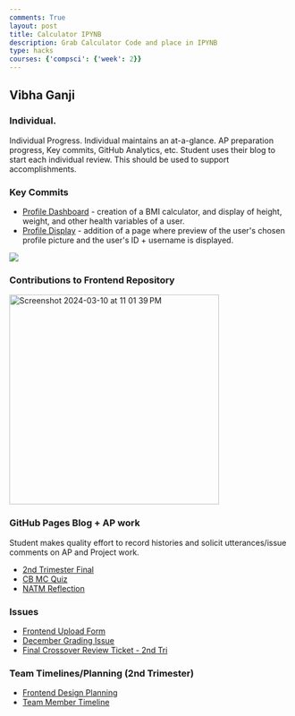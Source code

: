 ```yaml
---
comments: True
layout: post
title: Calculator IPYNB
description: Grab Calculator Code and place in IPYNB
type: hacks
courses: {'compsci': {'week': 2}}
---
```


## **Vibha Ganji**

### Individual.
Individual Progress.  Individual maintains an at-a-glance.  AP preparation progress, Key commits, GitHub Analytics, etc.  Student uses their blog to start each individual review.  This should be used to support accomplishments.

### Key Commits

- [Profile Dashboard](https://github.com/jplip/frontTri2/commit/fead80fcabadb04c68e7d6fff30205a4e41f9ce4) - creation of a BMI calculator, and display of height, weight, and other health variables of a user. 
- [Profile Display](https://github.com/jplip/frontTri2/commit/bd9ac7b1004c15fb35c2344100080ec05f90b465) - addition of a page where preview of the user's chosen profile picture and the user's ID + username is displayed.

<img src = "https://imgpile.com/images/K5NUiC.png">

### Contributions to Frontend Repository
<img width="375" alt="Screenshot 2024-03-10 at 11 01 39 PM" src="https://github.com/vibha-yganji/student-vibha/assets/122766589/c65fe180-40a3-4e2b-b3e7-9e205d518522">


### GitHub Pages Blog + AP work
 Student makes quality effort to record histories and solicit utterances/issue comments on AP and Project work.
 
 - [2nd Trimester Final](https://github.com/vibha-yganji/student-vibha/issues/3)
 - [CB MC Quiz](https://vibha-yganji.github.io/student-vibha/2023/12/17/cb_reflection_IPYNB_2_.html)
 - [NATM Reflection](https://vibha-yganji.github.io/student-vibha/2024/02/15/natm-reflection_IPYNB_2_.html)

### Issues

- [Frontend Upload Form](https://github.com/jplip/frontTri2/issues/15#issue-2077446413)
- [December Grading Issue](https://github.com/jplip/frontTri2/issues/10#issuecomment-1850856753)
- [Final Crossover Review Ticket - 2nd Tri](https://github.com/jplip/frontTri2/issues/6#issue-2036297890)

### Team Timelines/Planning (2nd Trimester)

- [Frontend Design Planning](https://jplip.github.io/frontTri2/CA_CheckpointA.html)
- [Team Member Timeline](https://github.com/users/iKAN2025/projects/2/views/1)

